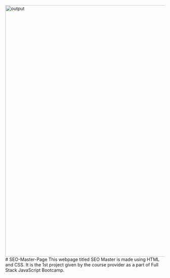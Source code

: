 <img width="796" alt="output" src="https://user-images.githubusercontent.com/122750078/235377851-da1dbe3f-3ac1-458d-8ff7-09c1fd267437.png">
# SEO-Master-Page
This webpage titled SEO Master is made using HTML and CSS. It is the 1st project given by the course provider as a part of Full Stack JavaScript Bootcamp.

